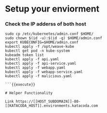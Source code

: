 # Setup your enviorment

### Check the IP adderss of both host

```
sudo cp /etc/kubernetes/admin.conf $HOME/
sudo chown $(id -u):$(id -g) $HOME/admin.conf
export KUBECONFIG=$HOME/admin.conf
kubectl apply -f /opt/weave-kube
kubectl get pod -n kube-system
kubeadm token list
kubectl apply -f api.yaml
kubectl apply -f api-service.yaml
kubectl apply -f webapp.yaml
kubectl apply -f webapp-service.yaml
kubectl apply -f malicious.yaml

```{{execute}}

# Helper Functionality

Link https://[[HOST_SUBDOMAIN]]-80-[[KATACODA_HOST]].environments.katacoda.com